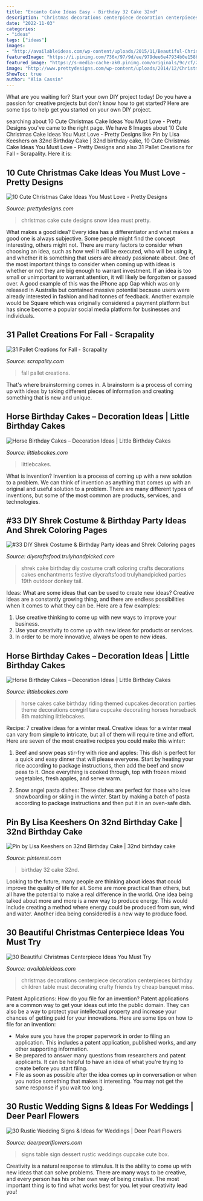 ```yaml
---
title: "Encanto Cake Ideas Easy - Birthday 32 Cake 32nd"
description: "Christmas decorations centerpiece decoration centerpieces birthday children table must decorating crafty friends try cheap banquet miss"
date: "2022-11-03"
categories:
- "ideas"
tags: ["ideas"]
images:
- "http://availableideas.com/wp-content/uploads/2015/11/Beautiful-Christmas-Centerpieces-23.jpg"
featuredImage: "https://i.pinimg.com/736x/97/9d/ee/979dee6e47934b0e158bd142e371e05b.jpg"
featured_image: "https://s-media-cache-ak0.pinimg.com/originals/9c/cf/2d/9ccf2d8d13fab51b3a015d7b4d4a9040.jpg"
image: "http://www.prettydesigns.com/wp-content/uploads/2014/12/Christmas-Cake-Idea-Snow.jpg"
ShowToc: true
author: "Alia Cassin"
---
```



What are you waiting for? Start your own DIY project today!
Do you have a passion for creative projects but don't know how to get started? Here are some tips to help get you started on your own DIY project.

	

		
searching about 10 Cute Christmas Cake Ideas You Must Love - Pretty Designs you've came to the right page. We have 8 Images about 10 Cute Christmas Cake Ideas You Must Love - Pretty Designs like Pin by Lisa Keeshers on 32nd Birthday Cake | 32nd birthday cake, 10 Cute Christmas Cake Ideas You Must Love - Pretty Designs and also 31 Pallet Creations for Fall - Scrapality. Here it is:
		
    
## 10 Cute Christmas Cake Ideas You Must Love - Pretty Designs

<img loading=lazy src="http://www.prettydesigns.com/wp-content/uploads/2014/12/Christmas-Cake-Idea-Snow.jpg" onerror="this.onerror=null;this.src='https://tse4.mm.bing.net/th?id=OIP.ZsgJ5QR32SSUsFvH2JuMpQHaJ3&amp;pid=15.1';" alt="10 Cute Christmas Cake Ideas You Must Love - Pretty Designs">

_Source: prettydesigns.com_

>christmas cake cute designs snow idea must pretty. 

	

What makes a good idea?
Every idea has a differentiator and what makes a good one is always subjective. Some people might find the concept interesting, others might not. There are many factors to consider when choosing an idea, such as how well it will be executed, who will be using it, and whether it is something that users are already passionate about. 
One of the most important things to consider when coming up with ideas is whether or not they are big enough to warrant investment. If an idea is too small or unimportant to warrant attention, it will likely be forgotten or passed over. A good example of this was the iPhone app Gap which was only released in Australia but contained massive potential because users were already interested in fashion and had tonnes of feedback. Another example would be Square which was originally considered a payment platform but has since become a popular social media platform for businesses and individuals.

    
## 31 Pallet Creations For Fall - Scrapality

<img loading=lazy src="https://s-media-cache-ak0.pinimg.com/originals/9c/cf/2d/9ccf2d8d13fab51b3a015d7b4d4a9040.jpg" onerror="this.onerror=null;this.src='https://tse1.mm.bing.net/th?id=OIP.s1iAA0rlaFGBDnNJQPCmBAHaJ4&amp;pid=15.1';" alt="31 Pallet Creations for Fall - Scrapality">

_Source: scrapality.com_

>fall pallet creations. 

	

That's where brainstorming comes in. A brainstorm is a process of coming up with ideas by taking different pieces of information and creating something that is new and unique.

    
## Horse Birthday Cakes – Decoration Ideas | Little Birthday Cakes

<img loading=lazy src="https://www.littlebcakes.com/wp-content/uploads/2014/01/Horse-Cakes.jpg" onerror="this.onerror=null;this.src='https://tse3.mm.bing.net/th?id=OIP.TokpmUsLakoOxujZIUz46wHaFj&amp;pid=15.1';" alt="Horse Birthday Cakes – Decoration Ideas | Little Birthday Cakes">

_Source: littlebcakes.com_

>littlebcakes. 

	

What is invention?
Invention is a process of coming up with a new solution to a problem. We can think of invention as anything that comes up with an original and useful solution to a problem. There are many different types of inventions, but some of the most common are products, services, and technologies.

    
## #33 DIY Shrek Costume &amp; Birthday Party Ideas And Shrek Coloring Pages

<img loading=lazy src="https://diycraftsfood.trulyhandpicked.com/wp-content/uploads/2016/07/Shrek-Party-Idea_ce.jpg" onerror="this.onerror=null;this.src='https://tse3.mm.bing.net/th?id=OIP.faPV56EicJDY4u4JxAbqfgHaJ3&amp;pid=15.1';" alt="#33 DIY Shrek Costume &amp; Birthday Party ideas and Shrek Coloring pages">

_Source: diycraftsfood.trulyhandpicked.com_

>shrek cake birthday diy costume craft coloring crafts decorations cakes enchantments festive diycraftsfood trulyhandpicked parties 19th outdoor donkey tail. 

	

Ideas: What are some ideas that can be used to create new ideas?
Creative ideas are a constantly growing thing, and there are endless possibilities when it comes to what they can be. Here are a few examples:
1. Use creative thinking to come up with new ways to improve your business.
2. Use your creativity to come up with new ideas for products or services.
3. In order to be more innovative, always be open to new ideas.

    
## Horse Birthday Cakes – Decoration Ideas | Little Birthday Cakes

<img loading=lazy src="http://www.littlebcakes.com/wp-content/uploads/2014/01/Horse-Cake-Decorations-733x1024.jpg" onerror="this.onerror=null;this.src='https://tse1.mm.bing.net/th?id=OIP.4rFTXXEFfjmka-XZb92gewHaKW&amp;pid=15.1';" alt="Horse Birthday Cakes – Decoration Ideas | Little Birthday Cakes">

_Source: littlebcakes.com_

>horse cakes cake birthday riding themed cupcakes decoration parties theme decorations cowgirl tara cupcake decorating horses horseback 8th matching littlebcakes. 

	

Recipe: 7 creative ideas for a winter meal.
Creative ideas for a winter meal can vary from simple to intricate, but all of them will require time and effort. Here are seven of the most creative recipes you could make this winter: 
1. Beef and snow peas stir-fry with rice and apples: This dish is perfect for a quick and easy dinner that will please everyone. Start by heating your rice according to package instructions, then add the beef and snow peas to it. Once everything is cooked through, top with frozen mixed vegetables, fresh apples, and serve warm. 

2. Snow angel pasta dishes: These dishes are perfect for those who love snowboarding or skiing in the winter. Start by making a batch of pasta according to package instructions and then put it in an oven-safe dish.

    
## Pin By Lisa Keeshers On 32nd Birthday Cake | 32nd Birthday Cake

<img loading=lazy src="https://i.pinimg.com/736x/97/9d/ee/979dee6e47934b0e158bd142e371e05b.jpg" onerror="this.onerror=null;this.src='https://tse1.mm.bing.net/th?id=OIP.0cjY5-eDVUn-rlrz8QVbDAHaNK&amp;pid=15.1';" alt="Pin by Lisa Keeshers on 32nd Birthday Cake | 32nd birthday cake">

_Source: pinterest.com_

>birthday 32 cake 32nd. 

	

Looking to the future, many people are thinking about ideas that could improve the quality of life for all. Some are more practical than others, but all have the potential to make a real difference in the world. One idea being talked about more and more is a new way to produce energy. This would include creating a method where energy could be produced from sun, wind and water. Another idea being considered is a new way to produce food.

    
## 30 Beautiful Christmas Centerpiece Ideas You Must Try

<img loading=lazy src="http://availableideas.com/wp-content/uploads/2015/11/Beautiful-Christmas-Centerpieces-23.jpg" onerror="this.onerror=null;this.src='https://tse4.mm.bing.net/th?id=OIP.bpDxslBYTWBbi-lL1piCugHaJ4&amp;pid=15.1';" alt="30 Beautiful Christmas Centerpiece Ideas You Must Try">

_Source: availableideas.com_

>christmas decorations centerpiece decoration centerpieces birthday children table must decorating crafty friends try cheap banquet miss. 

	

Patent Applications: How do you file for an invention?
Patent applications are a common way to get your ideas out into the public domain. They can also be a way to protect your intellectual property and increase your chances of getting paid for your innovations. Here are some tips on how to file for an invention: 
- Make sure you have the proper paperwork in order to filing an application. This includes a patent application, published works, and any other supporting information. 
- Be prepared to answer many questions from researchers and patent applicants. It can be helpful to have an idea of what you're trying to create before you start filing. 
- File as soon as possible after the idea comes up in conversation or when you notice something that makes it interesting. You may not get the same response if you wait too long.

    
## 30 Rustic Wedding Signs &amp; Ideas For Weddings | Deer Pearl Flowers

<img loading=lazy src="http://www.deerpearlflowers.com/wp-content/uploads/2016/05/dessert-table-sign.jpg" onerror="this.onerror=null;this.src='https://tse2.mm.bing.net/th?id=OIP.uv3Qqf6cX23SUYp-y84TzAHaLF&amp;pid=15.1';" alt="30 Rustic Wedding Signs &amp; Ideas for Weddings | Deer Pearl Flowers">

_Source: deerpearlflowers.com_

>signs table sign dessert rustic weddings cupcake cute box. 

	

Creativity is a natural response to stimulus. It is the ability to come up with new ideas that can solve problems. There are many ways to be creative, and every person has his or her own way of being creative. The most important thing is to find what works best for you. let your creativity lead you!

